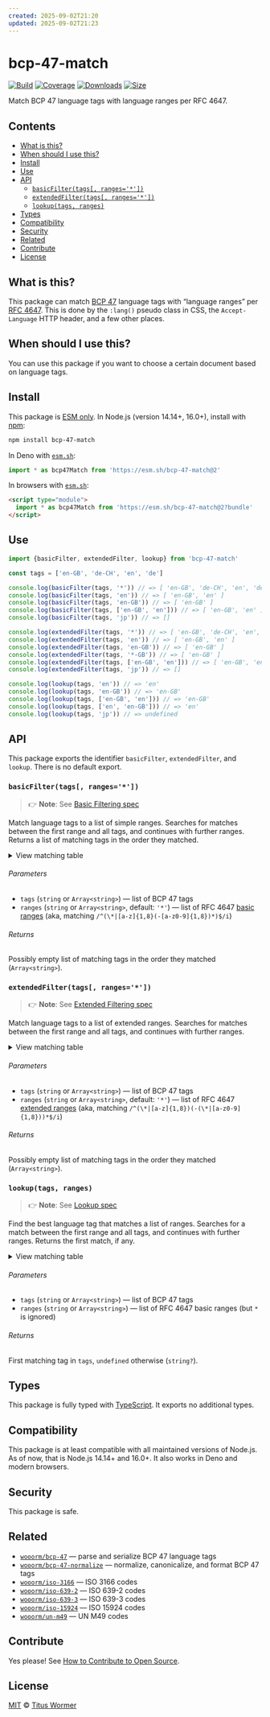 ```yaml
---
created: 2025-09-02T21:20
updated: 2025-09-02T21:23
---
```

<!--lint disable no-html-->

# bcp-47-match

[![Build][build-badge]][build]
[![Coverage][coverage-badge]][coverage]
[![Downloads][downloads-badge]][downloads]
[![Size][size-badge]][size]

Match BCP 47 language tags with language ranges per RFC 4647.

## Contents

*   [What is this?](#what-is-this)
*   [When should I use this?](#when-should-i-use-this)
*   [Install](#install)
*   [Use](#use)
*   [API](#api)
    *   [`basicFilter(tags[, ranges='*'])`](#basicfiltertags-ranges)
    *   [`extendedFilter(tags[, ranges='*'])`](#extendedfiltertags-ranges)
    *   [`lookup(tags, ranges)`](#lookuptags-ranges)
*   [Types](#types)
*   [Compatibility](#compatibility)
*   [Security](#security)
*   [Related](#related)
*   [Contribute](#contribute)
*   [License](#license)

## What is this?

This package can match [BCP 47][spec] language tags with “language ranges” per
[RFC 4647][match].
This is done by the `:lang()` pseudo class in CSS, the `Accept-Language` HTTP
header, and a few other places.

## When should I use this?

You can use this package if you want to choose a certain document based on
language tags.

## Install

This package is [ESM only][esm].
In Node.js (version 14.14+, 16.0+), install with [npm][]:

```sh
npm install bcp-47-match
```

In Deno with [`esm.sh`][esmsh]:

```js
import * as bcp47Match from 'https://esm.sh/bcp-47-match@2'
```

In browsers with [`esm.sh`][esmsh]:

```html
<script type="module">
  import * as bcp47Match from 'https://esm.sh/bcp-47-match@2?bundle'
</script>
```

## Use

```js
import {basicFilter, extendedFilter, lookup} from 'bcp-47-match'

const tags = ['en-GB', 'de-CH', 'en', 'de']

console.log(basicFilter(tags, '*')) // => [ 'en-GB', 'de-CH', 'en', 'de' ]
console.log(basicFilter(tags, 'en')) // => [ 'en-GB', 'en' ]
console.log(basicFilter(tags, 'en-GB')) // => [ 'en-GB' ]
console.log(basicFilter(tags, ['en-GB', 'en'])) // => [ 'en-GB', 'en' ]
console.log(basicFilter(tags, 'jp')) // => []

console.log(extendedFilter(tags, '*')) // => [ 'en-GB', 'de-CH', 'en', 'de' ]
console.log(extendedFilter(tags, 'en')) // => [ 'en-GB', 'en' ]
console.log(extendedFilter(tags, 'en-GB')) // => [ 'en-GB' ]
console.log(extendedFilter(tags, '*-GB')) // => [ 'en-GB' ]
console.log(extendedFilter(tags, ['en-GB', 'en'])) // => [ 'en-GB', 'en' ]
console.log(extendedFilter(tags, 'jp')) // => []

console.log(lookup(tags, 'en')) // => 'en'
console.log(lookup(tags, 'en-GB')) // => 'en-GB'
console.log(lookup(tags, ['en-GB', 'en'])) // => 'en-GB'
console.log(lookup(tags, ['en', 'en-GB'])) // => 'en'
console.log(lookup(tags, 'jp')) // => undefined
```

## API

This package exports the identifier `basicFilter`, `extendedFilter`, and
`lookup`.
There is no default export.

### `basicFilter(tags[, ranges='*'])`

> 👉 **Note**: See
> [Basic Filtering spec](https://tools.ietf.org/html/rfc4647#section-3.3.1)

Match language tags to a list of simple ranges.
Searches for matches between the first range and all tags, and continues
with further ranges.
Returns a list of matching tags in the order they matched.

<details><summary>View matching table</summary>

| Basic Filter | `*` | `de` | `de-CH` | `de-DE` | `de-*-DE` | `*-CH` |
| - | - | - | - | - | - | - |
| `de` | ✔︎ | ✔︎ | | | | |
| `de-CH` | ✔︎ | ✔︎ | ✔︎ | | | |
| `de-CH-1996` | ✔︎ | ✔︎ | ✔︎ | | | |
| `de-DE` | ✔︎ | ✔︎ | | ✔︎ | | |
| `de-DE-1996` | ✔︎ | ✔︎ | | ✔︎ | | |
| `de-DE-x-goethe` | ✔︎ | ✔︎ | | ✔︎ | | |
| `de-Deva` | ✔︎ | ✔︎ | | | | |
| `de-Deva-DE` | ✔︎ | ✔︎ | | | | |
| `de-Latf-DE` | ✔︎ | ✔︎ | | | | |
| `de-Latn-DE` | ✔︎ | ✔︎ | | | | |
| `de-Latn-DE-1996` | ✔︎ | ✔︎ | | | | |
| `de-x-DE` | ✔︎ | ✔︎ | | | | |
| `en` | ✔︎ | | | | | |
| `en-GB` | ✔︎ | | | | | |
| `zh` | ✔︎ | | | | | |
| `zh-Hans` | ✔︎ | | | | | |
| `zh-Hant` | ✔︎ | | | | | |

</details>

###### Parameters

*   `tags` (`string` or `Array<string>`)
    — list of BCP 47 tags
*   `ranges` (`string` or `Array<string>`, default: `'*'`)
    — list of RFC 4647
    [basic ranges][basic-range]
    (aka, matching `/^(\*|[a-z]{1,8}(-[a-z0-9]{1,8})*)$/i`)

###### Returns

Possibly empty list of matching tags in the order they matched
(`Array<string>`).

### `extendedFilter(tags[, ranges='*'])`

> 👉 **Note**: See
> [Extended Filtering spec](https://tools.ietf.org/html/rfc4647#section-3.3.2)

Match language tags to a list of extended ranges.
Searches for matches between the first range and all tags, and continues
with further ranges.

<details><summary>View matching table</summary>

| Extended Filter | `*` | `de` | `de-CH` | `de-DE` | `de-*-DE` | `*-CH` |
| - | - | - | - | - | - | - |
| `de` | ✔︎ | ✔︎ | | | | |
| `de-CH` | ✔︎ | ✔︎ | ✔︎ | | | ✔︎ |
| `de-CH-1996` | ✔︎ | ✔︎ | ✔︎ | | | ✔︎ |
| `de-DE` | ✔︎ | ✔︎ | | ✔︎ | ✔︎ | |
| `de-DE-1996` | ✔︎ | ✔︎ | | ✔︎ | ✔︎ | |
| `de-DE-x-goethe` | ✔︎ | ✔︎ | | ✔︎ | ✔︎ | |
| `de-Deva` | ✔︎ | ✔︎ | | | | |
| `de-Deva-DE` | ✔︎ | ✔︎ | | ✔︎ | ✔︎ | |
| `de-Latf-DE` | ✔︎ | ✔︎ | | ✔︎ | ✔︎ | |
| `de-Latn-DE` | ✔︎ | ✔︎ | | ✔︎ | ✔︎ | |
| `de-Latn-DE-1996` | ✔︎ | ✔︎ | | ✔︎ | ✔︎ | |
| `de-x-DE` | ✔︎ | ✔︎ | | | | |
| `en` | ✔︎ | | | | | |
| `en-GB` | ✔︎ | | | | | |
| `zh` | ✔︎ | | | | | |
| `zh-Hans` | ✔︎ | | | | | |
| `zh-Hant` | ✔︎ | | | | | |

</details>

###### Parameters

*   `tags` (`string` or `Array<string>`)
    — list of BCP 47 tags
*   `ranges` (`string` or `Array<string>`, default: `'*'`)
    — list of RFC 4647 [extended ranges][extended-range]
    (aka, matching `/^(\*|[a-z]{1,8})(-(\*|[a-z0-9]{1,8}))*$/i`)

###### Returns

Possibly empty list of matching tags in the order they matched
(`Array<string>`).

### `lookup(tags, ranges)`

> 👉 **Note**: See
> [Lookup spec](https://tools.ietf.org/html/rfc4647#section-3.4)

Find the best language tag that matches a list of ranges.
Searches for a match between the first range and all tags, and continues
with further ranges.
Returns the first match, if any.

<details><summary>View matching table</summary>

| Lookup | `*` | `de` | `de-CH` | `de-DE` | `de-*-DE` | `*-CH` |
| - | - | - | - | - | - | - |
| `de` | | ✔︎︎ | ✔︎︎ | ✔︎ | ✔︎ | ✔︎ |
| `de-CH` | | | ✔︎ | | | ✔︎ |
| `de-CH-1996` | | | | | | ✔︎ |
| `de-DE` | | | | ✔︎ | | ✔︎ |
| `de-DE-1996` | | | | | | ✔︎ |
| `de-DE-x-goethe` | | | | | | ✔︎ |
| `de-Deva` | | | | | | ✔︎ |
| `de-Deva-DE` | | | | | | ✔︎ |
| `de-Latf-DE` | | | | | | ✔︎ |
| `de-Latn-DE` | | | | | | ✔︎ |
| `de-Latn-DE-1996` | | | | | | ✔︎ |
| `de-x-DE` | | | | | | ✔︎ |
| `en` | | | | | | ✔︎ |
| `en-GB` | | | | | | ✔︎ |
| `zh` | | | | | | ✔︎ |
| `zh-Hans` | | | | | | ✔︎ |
| `zh-Hant` | | | | | | ✔︎ |

</details>

###### Parameters

*   `tags` (`string` or `Array<string>`)
    — list of BCP 47 tags
*   `ranges` (`string` or `Array<string>`)
    — list of RFC 4647 basic ranges (but `*` is ignored)

###### Returns

First matching tag in `tags`, `undefined` otherwise (`string?`).

## Types

This package is fully typed with [TypeScript][].
It exports no additional types.

## Compatibility

This package is at least compatible with all maintained versions of Node.js.
As of now, that is Node.js 14.14+ and 16.0+.
It also works in Deno and modern browsers.

## Security

This package is safe.

## Related

*   [`wooorm/bcp-47`](https://github.com/wooorm/bcp-47)
    — parse and serialize BCP 47 language tags
*   [`wooorm/bcp-47-normalize`](https://github.com/wooorm/bcp-47-normalize)
    — normalize, canonicalize, and format BCP 47 tags
*   [`wooorm/iso-3166`](https://github.com/wooorm/iso-3166)
    — ISO 3166 codes
*   [`wooorm/iso-639-2`](https://github.com/wooorm/iso-639-2)
    — ISO 639-2 codes
*   [`wooorm/iso-639-3`](https://github.com/wooorm/iso-639-3)
    — ISO 639-3 codes
*   [`wooorm/iso-15924`](https://github.com/wooorm/iso-15924)
    — ISO 15924 codes
*   [`wooorm/un-m49`](https://github.com/wooorm/un-m49)
    — UN M49 codes

## Contribute

Yes please!
See [How to Contribute to Open Source][contribute].

## License

[MIT][license] © [Titus Wormer][author]

<!-- Definitions -->

[build-badge]: https://github.com/wooorm/bcp-47-match/workflows/main/badge.svg

[build]: https://github.com/wooorm/bcp-47-match/actions

[coverage-badge]: https://img.shields.io/codecov/c/github/wooorm/bcp-47-match.svg

[coverage]: https://codecov.io/github/wooorm/bcp-47-match

[downloads-badge]: https://img.shields.io/npm/dm/bcp-47-match.svg

[downloads]: https://www.npmjs.com/package/bcp-47-match

[size-badge]: https://img.shields.io/bundlephobia/minzip/bcp-47-match.svg

[size]: https://bundlephobia.com/result?p=bcp-47-match

[npm]: https://docs.npmjs.com/cli/install

[esmsh]: https://esm.sh

[license]: license

[author]: https://wooorm.com

[esm]: https://gist.github.com/sindresorhus/a39789f98801d908bbc7ff3ecc99d99c

[typescript]: https://www.typescriptlang.org

[contribute]: https://opensource.guide/how-to-contribute/

[spec]: https://tools.ietf.org/html/bcp47

[match]: https://tools.ietf.org/html/rfc4647

[basic-range]: https://tools.ietf.org/html/rfc4647#section-2.1

[extended-range]: https://tools.ietf.org/html/rfc4647#section-2.2
